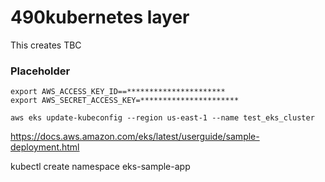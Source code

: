 # 490kubernetes layer

This creates TBC

### Placeholder

```
export AWS_ACCESS_KEY_ID==**********************
export AWS_SECRET_ACCESS_KEY=**********************

aws eks update-kubeconfig --region us-east-1 --name test_eks_cluster
```


https://docs.aws.amazon.com/eks/latest/userguide/sample-deployment.html


kubectl create namespace eks-sample-app
